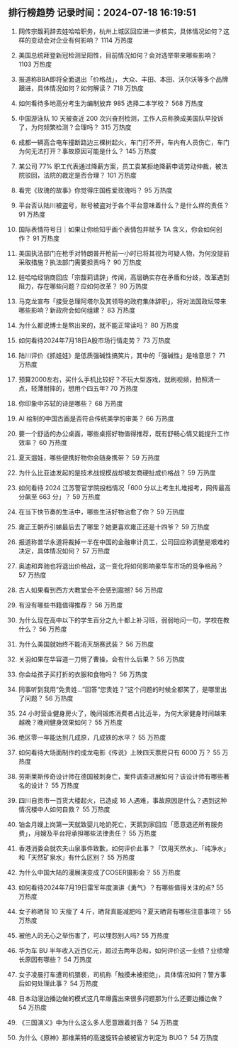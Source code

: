 
## 排行榜趋势 记录时间：2024-07-18 16:19:51
  
  1. 网传宗馥莉辞去娃哈哈职务，杭州上城区回应进一步核实，具体情况如何？这样的变动会对企业有何影响？ 1114 万热度
    
  2. 美国总统拜登新冠检测呈阳性，目前情况如何？会对选举带来哪些影响？ 1103 万热度
    
  3. 报道称BBA即将全面退出「价格战」， 大众、丰田、本田、沃尔沃等多个品牌跟进，具体情况如何？如何解读？ 718 万热度
    
  4. 如何看待多地高分考生为编制放弃 985 选择二本学校？ 568 万热度
    
  5. 中国游泳队 10 天被查近 200 次兴奋剂检测，工作人员称换成美国队早投诉了，为何频繁检测？合理吗？ 315 万热度
    
  6. 成都一辆高合电车撞断路边三棵树起火，车门打不开，车内有人员伤亡，车门为何无法打开？事故原因可能是什么？ 145 万热度
    
  7. 某公司 77% 职工代表通过降薪方案，员工袁某拒绝降薪申请劳动仲裁，被法院驳回，法院的裁定是否合理？ 101 万热度
    
  8. 看完《玫瑰的故事》你觉得庄国栋爱玫瑰吗？ 95 万热度
    
  9. 平台否认陆川被盗号，账号被盗对于各个平台意味着什么？是什么样的责任？ 91 万热度
    
  10. 国际表情符号日｜如果让你给知乎画个表情包并赋予 TA 含义，你会如何创作？ 91 万热度
    
  11. 美国执法部门在枪手对特朗普开枪前一小时已将其视为可疑人物，为何没提前采取措施？执法部门需要担责吗？ 90 万热度
    
  12. 娃哈哈经销商回应「宗馥莉请辞」传闻，高层确实存在矛盾和分歧，改革遇到阻力，存在哪些问题？应如何改革？ 90 万热度
    
  13. 马克龙宣布「接受总理阿塔尔及其领导的政府集体辞职」，将对法国政坛带来哪些影响？新政府会如何组建？ 83 万热度
    
  14. 为什么都说博士是熬出来的，就不能正常读吗？ 80 万热度
    
  15. 如何看待2024年7月18日A股市场行情走势？ 73 万热度
    
  16. 陆川评价《抓娃娃》是低质强碱性搞笑片，其中的「强碱性」是啥意思？ 71 万热度
    
  17. 预算2000左右，买什么手机比较好？不玩大型游戏，就刷视频，拍照清一点，轻薄耐摔的，想用个四五年? 70 万热度
    
  18. 你印象中苏轼的诗是哪些？ 68 万热度
    
  19. AI 绘制的中国古画是否符合传统美学的审美？ 66 万热度
    
  20. 要一个舒适的办公桌面，哪些桌搭好物值得推荐，既有舒畅心情又能提升工作效率？ 60 万热度
    
  21. 夏天遛娃，哪些便携好物你会随身携带？ 59 万热度
    
  22. 为什么比亚迪发起的是技术战规模战却被友商硬扯成价格战？ 59 万热度
    
  23. 如何看待 2024 江苏警官学院投档情况「600 分以上考生扎堆报考，网传最高分飙至 663 分」？ 59 万热度
    
  24. 在当下快节奏的生活中，哪些生活好物治愈了你？ 59 万热度
    
  25. 雍正王朝乔引娣最后去了哪里？她更喜欢雍正还是十四爷？ 59 万热度
    
  26. 报道称普华永道将裁掉一半在中国的金融审计员工，公司回应称调整是艰难的决定，具体情况如何？ 57 万热度
    
  27. 奥迪和奔驰也将退出价格战，这一变化将如何影响豪华车市场的竞争格局？ 57 万热度
    
  28. 古人如果看到西方大教堂会不会感到震撼? 56 万热度
    
  29. 有没有哪些书籍值得推荐？ 56 万热度
    
  30. 为什么现在高中以下的学生百分之九十都上补习班，弱弱地问一句，学校在教什么？ 56 万热度
    
  31. 为什么美国就始终不能消灭胡赛武装？ 56 万热度
    
  32. 关羽如果在华容道一刀劈了曹操，会有什么后果？ 56 万热度
    
  33. 你会给孩子买打折的衣服和食物吗？ 56 万热度
    
  34. 同事听到我用“免贵姓…”回答“您贵姓？”这个问题的时候全都笑了，是哪里出了问题？ 56 万热度
    
  35. 24 小时营业健身房火了，晚间锻炼消费者占比近半，为何大家健身时间越来越晚？晚间健身效果如何？ 55 万热度
    
  36. 绝区零一年能达到几成原，几成铁的水平？ 55 万热度
    
  37. 如何看待大场面制作的成龙电影《传说》上映四天票房只有 6000 万？ 55 万热度
    
  38. 劳斯莱斯传奇设计师在德国被刺身亡，案件调查进展如何？该设计师有哪些著名的设计？ 55 万热度
    
  39. 四川自贡市一百货大楼起火，已造成 16 人遇难，事故原因是什么？遇到这种情况楼中人如何自救？ 55 万热度
    
  40. 铂金月嫂上岗第一天就致婴儿呛奶死亡，天鹅到家回应「愿意退还所有服务费」，月嫂及平台将承担哪些法律责任？ 55 万热度
    
  41. 香港消委会就农夫山泉事件致歉，如何评价此事？「饮用天然水」、「纯净水」和「天然矿泉水」有什么区别？ 55 万热度
    
  42. 为什么中国大陆的漫展演变成了COSER摄影会？ 55 万热度
    
  43. 如何看待2024年7月19日雷军年度演讲《勇气》？有哪些值得关注的点? 55 万热度
    
  44. 女子称晒背 10 天瘦了 4 斤，晒背真能减肥吗？夏天晒背有哪些注意事项？ 55 万热度
    
  45. 被他人的无心之举伤害了，可以埋怨别人吗? 55 万热度
    
  46. 华为车 BU 半年收入近百亿元，超过去两年总和，如何评价这一业绩？业绩增长原因有哪些？ 54 万热度
    
  47. 女子凌晨打车遭司机猥亵，司机称「触摸未被拒绝」，具体情况如何？警方事后如何处理此事？ 54 万热度
    
  48. 日本动漫边播边做的模式这几年爆露出来很多问题那为什么还要边播边做？ 54 万热度
    
  49. 《三国演义》中为什么这么多人愿意跟着刘备？ 54 万热度
    
  50. 为什么《原神》那维莱特的高速旋转会被被官方判定为 BUG？ 54 万热度
    